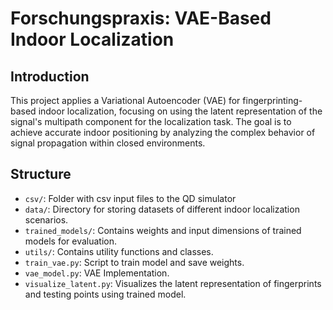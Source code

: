 # Forschungspraxis: VAE-Based Indoor Localization

## Introduction

This project applies a Variational Autoencoder (VAE) for fingerprinting-based indoor localization, focusing on using the latent representation of the signal's multipath component for the localization task. The goal is to achieve accurate indoor positioning by analyzing the complex behavior of signal propagation within closed environments.

## Structure

- `csv/`: Folder with csv input files to the QD simulator
- `data/`: Directory for storing datasets of different indoor localization scenarios.
- `trained_models/`: Contains weights and input dimensions of trained models for evaluation.
- `utils/`: Contains utility functions and classes.
- `train_vae.py`: Script to train model and save weights.
- `vae_model.py`: VAE Implementation.
- `visualize_latent.py`: Visualizes the latent representation of fingerprints and testing points using trained model.
